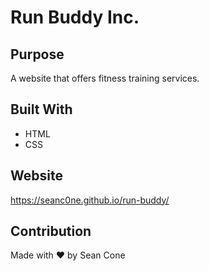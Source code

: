 # Run Buddy Inc.

## Purpose
A website that offers fitness training services.

## Built With
* HTML
* CSS

## Website
https://seanc0ne.github.io/run-buddy/

## Contribution
Made with ❤️ by Sean Cone
